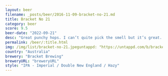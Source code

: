 ```yaml
---
layout: beer
filename: _posts/beer/2016-11-09-bracket-no-21.md
title: Bracket No 21
category: beer
score: 9.5
beer-date: "2022-09-21"
desc: "Great punchy hops. I can’t quite pick the smell but it’s great. Every sip is amazing"
permalink: /beer/:title.html
img: /img/list/bracket-no-21.jpeguntappd: "https://untappd.com/b/bracket-brewing-no-21/5001716"
country: "Australia"
brewery: "Bracket Brewing"
breweryURL: "breweryURL"
style: "IPA - Imperial / Double New England / Hazy"
---
```

